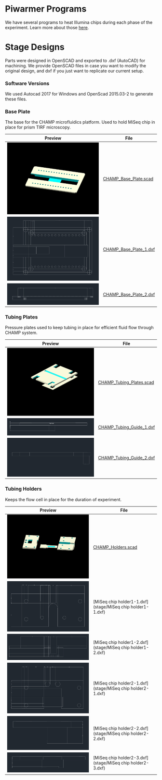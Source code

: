 # Piwarmer Programs

We have several programs to heat Illumina chips during each phase of the experiment. Learn more about those [here](piwarmer/).

# Stage Designs 

Parts were designed in OpenSCAD and exported to .dxf (AutoCAD) for machining. We provide OpenSCAD files in case you want to modify the original design, and dxf if you just want to replicate our current setup. 

### Software Versions

We used Autocad 2017 for Windows and OpenScad 2015.03-2 to generate these files.

### Base Plate

The base for the CHAMP microfluidics platform. Used to hold MiSeq chip in place for prism TIRF microscopy. 

| Preview | File |
| --- | --- |
| <img src="stage/CHAMP_Base_Plate.png"> | [CHAMP_Base_Plate.scad](stage/CHAMP_Base_Plate.scad) | 
| <img src="stage/CHAMP_Base_Plate_1.png"> | [CHAMP_Base_Plate_1.dxf](stage/CHAMP_Base_Plate_1.dxf) |
| <img src="stage/CHAMP_Base_Plate_2.png"> | [CHAMP_Base_Plate_2.dxf](stage/CHAMP_Base_Plate_2.dxf) |

### Tubing Plates

Pressure plates used to keep tubing in place for efficient fluid flow through CHAMP system. 

| Preview | File |
| --- | --- |
| <img src="stage/CHAMP_Tubing_Plates.png"> | [CHAMP_Tubing_Plates.scad](stage/CHAMP_Tubing_Plates.scad) |
| <img src="stage/CHAMP_Tubing_Guide_1.png"> | [CHAMP_Tubing_Guide_1.dxf](stage/CHAMP_Tubing_Guide_1.dxf) |
| <img src="stage/CHAMP_Tubing_Guide_2.png"> | [CHAMP_Tubing_Guide_2.dxf](stage/CHAMP_Tubing_Guide_2.dxf) |

### Tubing Holders 

Keeps the flow cell in place for the duration of experiment. 

| Preview | File |
| --- | --- |
| <img src="stage/CHAMP_Holders.png"> | [CHAMP_Holders.scad](stage/CHAMP_Holders.scad) | 
| <img src="stage/MiSeq chip holder1-1.png"> | [MiSeq chip holder1-1.dxf](stage/MiSeq chip holder1-1.dxf) |
| <img src="stage/MiSeq chip holder1-2.png"> | [MiSeq chip holder1-2.dxf](stage/MiSeq chip holder1-2.dxf) |
| <img src="stage/MiSeq chip holder2-1.png"> | [MiSeq chip holder2-1.dxf](stage/MiSeq chip holder2-1.dxf) |
| <img src="stage/MiSeq chip holder2-2.png"> | [MiSeq chip holder2-2.dxf](stage/MiSeq chip holder2-2.dxf) |
| <img src="stage/MiSeq chip holder2-3.png"> | [MiSeq chip holder2-3.dxf](stage/MiSeq chip holder2-3.dxf) |

